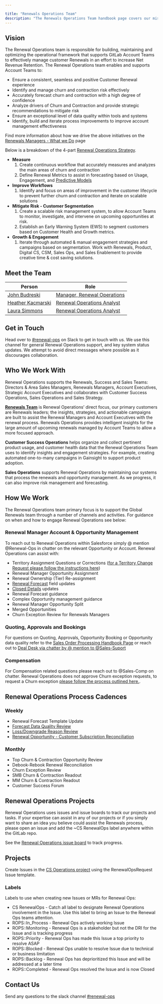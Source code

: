 ```yaml
---

title: "Renewals Operations Team"
description: "The Renewals Operations Team handbook page covers our mission, strategies, responsibilities, and processes."
---
```

<link rel="stylesheet" type="text/css" href="/stylesheets/biztech.css" />

## Vision

The Renewal Operations team is responsible for building, maintaining and optimizing the operational framework that supports GitLab Account Teams to effectively manage customer Renewals in an effort to increase Net Revenue Retention. The Renewal Operations team enables and supports Account Teams to:

- Ensure a consistent, seamless and positive Customer Renewal experience
- Identify and manage churn and contraction risk effectively
- Accurately forecast churn and contraction with a high degree of confidence
- Analyze drivers of Churn and Contraction and provide strategic recommendations to mitigate risk
- Ensure an exceptional level of data quality within tools and systems
- Identify, build and iterate process improvements to improve account management effectiveness

Find more information about how we drive the above initiatives on the [Renewals Managers - What we Do](/handbook/customer-success/renewals-managers/what/) page

Below is a breakdown of the 4-part [Renewal Operations Strategy](https://docs.google.com/document/d/1W63d98cMVXfMvqAey8vbd2JRlfOWHLK-Yu23hhZQGTI/edit#heading=h.xion0u9mlv5c).

- **Measure**
    1. Create continuous workflow that accurately measures and analyzes the main areas of churn and contraction
    1. Define Renewal Metrics to assist in forecasting based on Usage, Engagement, and [Predictive Models](https://internal.gitlab.com/handbook/sales/propensity_models/)
- **Improve Workflows**
    1. Identify and focus on areas of improvement in the customer lifecycle to prevent further churn and contraction and iterate on scalable solutions
- **Mitigate Risk - Customer Segmentation**
    1. Create a scalable risk management system, to allow Account Teams to monitor, investigate, and intervene on upcoming opportunities at risk.
    1. Establish an Early Warning System (EWS) to segment customers based on Customer Health and Growth metrics.
- **Growth & Engagement**
    1. Iterate through automated & manual engagement strategies and campaigns based on segmentation. Work with Renewals, Product, Digital CS, CSM, Sales Ops, and Sales Enablement to provide creative time & cost saving solutions.

## Meet the Team

| Person | Role |
| ------ | ------ |
| [John Budreski](https://gitlab.com/jbudreski ) | [Manager, Renewal Operations](/job-families/sales/renewal-operations-analyst/#manager-renewal-operations-requirements) |
| [Heather Kacmarski](https://gitlab.com/hkacmarski) | [Renewal Operations Analyst](/job-families/sales/renewal-operations-analyst/) |
| [Laura Simmons](https://gitlab.com/simmons-laura) | [Renewal Operations Analyst](/job-families/sales/renewal-operations-analyst/) |

## Get in Touch

Head over to [#renewal-ops](https://join.slack.com/share/enQtNDQwMzIxMzIzNzQ2Mi1lOGJlNmU2NDg5YzM5YzZlZDc0ZmI2YTM2NzQyZmU2OTM1NWMzMjY0NTFhN2QzMTYxMDI3NGZhNmVlNTY2ZmVm) on Slack to get in touch with us. We use this channel for general Renewal Operations support, and key system status updates. We attempt to avoid direct messages where possible as it discourages collaboration.

## Who We Work With

Renewal Operations supports the Renewals, Success and Sales Teams: Directors & Area Sales Managers, Renewals Managers, Account Executives, Strategic Account Executives and collaborates with Customer Success Operations, Sales Operations and Sales Strategy.

[**Renewals Team**](/handbook/customer-success/renewals-managers/home/) is Renewal Operations’ direct focus, our primary customers are Renewals leaders; the insights, strategies, and actionable campaigns are built to assist the Renewal Managers and Account Executives with the renewal process.  Renewals Operations provides intelligent insights for the large amount of upcoming renewals managed by Account Teams to allow a more focused approach.

**Customer Success Operations** helps organize and collect pertinent product usage, and  customer health data that the Renewal Operations Team uses to identify insights and engagement strategies. For example, creating automated one-to-many campaigns in Gainsight to support product adoption.

**Sales Operations** supports Renewal Operations by maintaining our systems that process the renewals and opportunity management. As we progress, it can also improve risk management and forecasting.

## How We Work

The Renewal Operations team primary focus is to support the Global Renewals team through a number of channels and activities. For guidance on when and how to engage Renewal Operations see below:

### Renewal Manager Account & Opportunity Management

To reach out to Renewal Operations within Salesforce simply @ mention @Renewal-Ops in chatter on the relevant Opportunity or Account. Renewal Operations can assist with:

- Territory Assignment Questions or Corrections ([for a Territory Change Request please follow the instructions here](/handbook/sales/field-operations/gtm-resources/rules-of-engagement/#territory-ownership-renewals-managers))
- Renewal Manager Opportunity Assignment
- Renewal Ownership (Tier) Re-assignment
- [Renewal Forecast](/handbook/customer-success/renewals-managers/what/#forecasting) field updates
- [Closed Details](/handbook/customer-success/renewals-managers/what/#analytics) updates
- Renewal Forecast guidance
- Complex Opportunity management guidance
- Renewal Manager Opportunity Split
- Merged Opportunities
- Churn Exception Review for Renewals Managers

### Quoting, Approvals and Bookings

For questions on Quoting, Approvals, Opportunity Booking or Opportunity data quality refer to the [Sales Order Processing Handbook Page](/handbook/sales/field-operations/order-processing/) or reach out to [Deal Desk via chatter by @ mention to @Sales-Suport](/handbook/sales/field-operations/sales-operations/deal-desk/#communicating-with-the-deal-desk-team)

### Compensation

For Compensation related questions please reach out to @Sales-Comp on chatter. Renewal Operations does not approve Churn exception requests, to request a Churn exception [please follow the process outlined here.](/handbook/customer-success/renewals-managers/how/#churn-exceptions).

## Renewal Operations Process Cadences

### Weekly

- Renewal Forecast Template Update
- [Forecast Data Quality Review](https://gitlab.com/gitlab-com/sales-team/field-operations/customer-success-operations/-/wikis/Renewal-Operations-Process-Documentation/Renewal-Forecast-Data-Quality)
- [Loss/Downgrade Reason Review](https://gitlab.com/gitlab-com/sales-team/field-operations/customer-success-operations/-/wikis/Renewal-Operations-Process-Documentation/Closed-Lost-Reason-Audit)
- [Renewal Opportunity - Customer Subscription Reconciliation](https://gitlab.com/gitlab-com/sales-team/field-operations/customer-success-operations/-/wikis/Renewal-Operations-Process-Documentation/Debook-Rebook-Reconciliation)

### Monthly

- Top Churn & Contraction Opportunity Review
- Debook-Rebook Renewal Reconciliation
- Churn Exception Review
- SMB Churn & Contraction Readout
- MM Churn & Contraction Readout
- Customer Success Forum

## Renewal Operations Projects

Renewal Operations uses issues and issue boards to track our projects and tasks. If your expertise can assist in any of our projects or if you simply want to share an idea you believe could assist the Renewals process, please open an issue and add the ~CS RenewalOps label anywhere within the GitLab repo.

See the [Renewal Operations issue board](https://gitlab.com/groups/gitlab-com/-/boards/3126050?scope=all&label_name[]=RenewalOps) to track progress.

## Projects

Create Issues in the [CS Operations project](https://gitlab.com/gitlab-com/sales-team/field-operations/customer-success-operations) using the RenewalOpsRequest Issue template.

### Labels

Labels to use when creating new Issues or MRs for Renewal Ops:

- CS RenewalOps - Catch all label to designate Renewal Operations involvement in the Issue. Use this label to bring an Issue to the Renewal Ops teams attention.
- ROPS::In_Process - Renewal Ops actively working Issue
- ROPS::Monitoring - Renewal Ops is a stakeholder but not the DRI for the Issue and is tracking progress
- ROPS::Priority - Renewal Ops has made this Issue a top priority to resolve ASAP
- ROPS::Blocked - Renewal Ops unable to resolve Issue due to technical or business limitation
- ROPS::Backlog - Renewal Ops has deprioritized this Issue and will be addressed at a later time
- ROPS::Completed - Renewal Ops resolved the Issue and is now Closed

## Contact Us

Send any questions to the slack channel [#renewal-ops](https://gitlab.slack.com/archives/C028Q2F3002)
